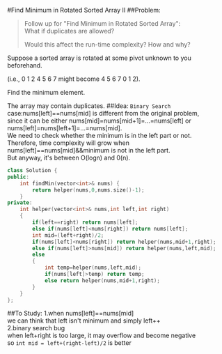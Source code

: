 #Find Minimum in Rotated Sorted Array II
##Problem:
>Follow up for "Find Minimum in Rotated Sorted Array":  
>What if duplicates are allowed?
>  
>Would this affect the run-time complexity? How and why?

Suppose a sorted array is rotated at some pivot unknown to you beforehand.

(i.e., 0 1 2 4 5 6 7 might become 4 5 6 7 0 1 2).

Find the minimum element.

The array may contain duplicates.
##Idea:
`Binary Search`  
case:nums[left]==nums[mid] is different from the original problem,  
since it can be either nums[mid]=nums[mid+1]=...=nums[left] or nums[left]=nums[left+1]=...=nums[mid].  
We need to check whether the minimum is in the left part or not.  
Therefore, time complexity will grow when nums[left]==nums[mid]&&minimum is not in the left part.  
But anyway, it's between O(logn) and 0(n).
```cpp
class Solution {
public:
    int findMin(vector<int>& nums) {
        return helper(nums,0,nums.size()-1);
    }
private:
    int helper(vector<int>& nums,int left,int right)
    {
        if(left==right) return nums[left];
        else if(nums[left]<nums[right]) return nums[left];
        int mid=(left+right)/2;
        if(nums[left]<nums[right]) return helper(nums,mid+1,right);
        else if(nums[left]>nums[mid]) return helper(nums,left,mid);
        else
        {
            int temp=helper(nums,left,mid);
            if(nums[left]>temp) return temp;
            else return helper(nums,mid+1,right);
        }
    }
};
```
##To Study:
1.when nums[left]==nums[mid]  
we can think that left isn't minimum and simply left++  
2.binary search bug  
when left+right is too large, it may overflow and become negative  
so `int mid = left+(right-left)/2` is better